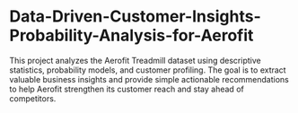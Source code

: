 # Data-Driven-Customer-Insights-Probability-Analysis-for-Aerofit
This project analyzes the Aerofit Treadmill dataset using descriptive statistics, probability models, and customer profiling. The goal is to extract valuable business insights and provide simple actionable recommendations to help Aerofit strengthen its customer reach and stay ahead of competitors.
